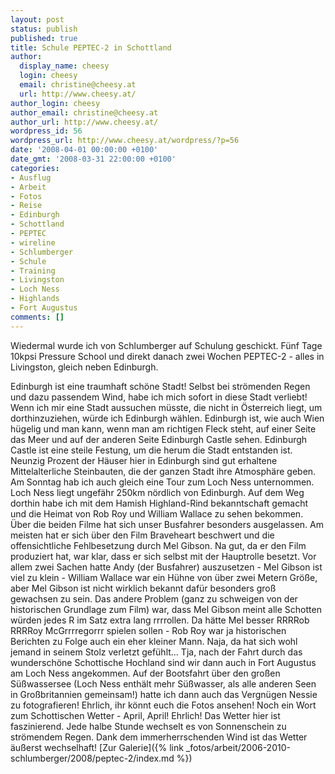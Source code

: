 ```yaml
---
layout: post
status: publish
published: true
title: Schule PEPTEC-2 in Schottland
author:
  display_name: cheesy
  login: cheesy
  email: christine@cheesy.at
  url: http://www.cheesy.at/
author_login: cheesy
author_email: christine@cheesy.at
author_url: http://www.cheesy.at/
wordpress_id: 56
wordpress_url: http://www.cheesy.at/wordpress/?p=56
date: '2008-04-01 00:00:00 +0100'
date_gmt: '2008-03-31 22:00:00 +0100'
categories:
- Ausflug
- Arbeit
- Fotos
- Reise
- Edinburgh
- Schottland
- PEPTEC
- wireline
- Schlumberger
- Schule
- Training
- Livingston
- Loch Ness
- Highlands
- Fort Augustus
comments: []
---
```

<!--:de--><!-- 4591-->Wiedermal wurde ich von Schlumberger auf Schulung geschickt. Fünf Tage 10kpsi Pressure School und direkt danach zwei Wochen PEPTEC-2 - alles in Livingston, gleich neben Edinburgh.
Edinburgh ist eine traumhaft schöne Stadt! Selbst bei strömenden Regen und dazu passendem Wind, habe ich mich sofort in diese Stadt verliebt! Wenn ich mir eine Stadt aussuchen müsste, die nicht in Österreich liegt, um dorthinzuziehen, würde ich Edinburgh wählen. Edinburgh ist, wie auch Wien hügelig und man kann, wenn man am richtigen Fleck steht, auf einer Seite das Meer und auf der anderen Seite Edinburgh Castle sehen. Edinburgh Castle ist eine steile Festung, um die herum die Stadt entstanden ist. Neunzig Prozent der Häuser hier in Edinburgh sind gut erhaltene Mittelalterliche Steinbauten, die der ganzen Stadt ihre Atmosphäre geben.
Am Sonntag hab ich auch gleich eine Tour zum Loch Ness unternommen. Loch Ness liegt ungefähr 250km nördlich von Edinburgh. Auf dem Weg dorthin habe ich mit dem Hamish Highland-Rind bekanntschaft gemacht und die Heimat von Rob Roy und William Wallace zu sehen bekommen.
Über die beiden Filme hat sich unser Busfahrer besonders ausgelassen. Am meisten hat er sich über den Film Braveheart beschwert und die offensichtliche Fehlbesetzung durch Mel Gibson. Na gut, da er den Film produziert hat, war klar, dass er sich selbst mit der Hauptrolle besetzt. Vor allem zwei Sachen hatte Andy (der Busfahrer) auszusetzen - Mel Gibson ist viel zu klein - William Wallace war ein Hühne von über zwei Metern Größe, aber Mel Gibson ist nicht wirklich bekannt dafür besonders groß gewachsen zu sein. Das andere Problem (ganz zu schweigen von der historischen Grundlage zum Film) war, dass Mel Gibson meint alle Schotten würden jedes R im Satz extra lang rrrrollen. Da hätte Mel besser RRRRob RRRRoy McGrrrregorrr spielen sollen - Rob Roy war ja historischen Berichten zu Folge auch ein eher kleiner Mann. Naja, da hat sich wohl jemand in seinem Stolz verletzt gefühlt...
Tja, nach der Fahrt durch das wunderschöne Schottische Hochland sind wir dann auch in Fort Augustus am Loch Ness angekommen. Auf der Bootsfahrt über den großen Süßwassersee (Loch Ness enthält mehr Süßwasser, als alle anderen Seen in Großbritannien gemeinsam!) hatte ich dann auch das Vergnügen Nessie zu fotografieren! Ehrlich, ihr könnt euch die Fotos ansehen!
Noch ein Wort zum Schottischen Wetter - April, April! Ehrlich! Das Wetter hier ist faszinierend. Jede halbe Stunde wechselt es von Sonnenschein zu strömendem Regen. Dank dem immerherrschenden Wind ist das Wetter äußerst wechselhaft!
[Zur Galerie]({% link _fotos/arbeit/2006-2010-schlumberger/2008/peptec-2/index.md %})

